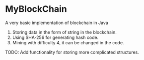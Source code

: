 # MyBlockChain
A very basic implementation of blockchain in Java

1. Storing data in the form of string in the blockchain.
2. Using SHA-256 for generating hash code.
3. Mining with difficulty 4, it can be changed in the code.

TODO: Add functionality for storing more complicated structures.
